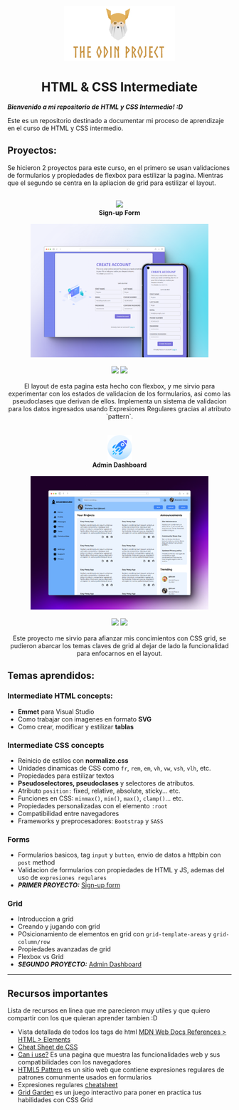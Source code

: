 <div align='center'>
  <br>
  <img src='https://github.com/JhonatanDczel/img/blob/main/top/top-banner-vertical.png' width="250"> <br>
  <h1>HTML & CSS Intermediate</h1>
</div>

***Bienvenido a mi repositorio de HTML y CSS Intermedio! :D***

Este es un repositorio destinado a documentar mi proceso de aprendizaje en el curso de HTML y CSS intermedio.

 



## Proyectos:
Se hicieron 2 proyectos para este curso, en el primero se usan validaciones de formularios y propiedades de flexbox para estilizar la pagina. Mientras que el segundo se centra en la apliacion de grid para estilizar el layout.
<br><br>

<!-- Primer proyecto -->
<div align="center">
    <img src="https://github.com/JhonatanDczel/sign-up-form/blob/main/img/icon.png" width="55"> <br>
    <strong>Sign-up Form</strong>
</div>

<br>

<div align="center">
  <img src="https://github.com/JhonatanDczel/img/blob/main/sign-up-mockup.png" width="400"> <br> <br>
  <a href="https://github.com/JhonatanDczel/sign-up-form"><img src="https://img.shields.io/badge/Live_Preview-e61920?style=for-the-badge&logo=Osano&logoColor=ffffff" height='25'/></a>
  <a href="https://jhonatandczel.github.io/sign-up-form/"><img src="https://img.shields.io/badge/View_Code-000000?style=for-the-badge&logo=GitHub&logoColor=ffffff" height='26'/></a>
</div>

<br>

<div align='center' width="200">
  El layout de esta pagina esta hecho con flexbox, y me sirvio para experimentar con los estados de validacion de los formularios, asi como las pseudoclases que derivan de ellos. Implementa un sistema de validacion para los datos ingresados usando Expresiones Regulares gracias al atributo `pattern`.
</div>


<br>
<br>


<!-- Proyecto 2 -->

<div align="center">
    <img src="https://github.com/JhonatanDczel/admin-dashboard/blob/main/img/logo.png" width="55"> <br>
    <strong>Admin Dashboard</strong>
</div>

<br>
  
<div align="center">
  <img src="https://github.com/JhonatanDczel/img/blob/main/admin-dashboard-mockup.png" width="400"> <br> <br>
  <a href="https://jhonatandczel.github.io/admin-dashboard/"><img src="https://img.shields.io/badge/Live_Preview-e61920?style=for-the-badge&logo=Osano&logoColor=ffffff" height='25'/></a>
  <a href="https://github.com/JhonatanDczel/admin-dashboard"><img src="https://img.shields.io/badge/View_Code-000000?style=for-the-badge&logo=GitHub&logoColor=ffffff" height='26'/></a>
</div>

<br>

<div align='center' width="200">
  Este proyecto me sirvio para afianzar mis concimientos con CSS grid, se pudieron abarcar los temas claves de grid al dejar de lado la funcionalidad para enfocarnos en el layout.
</div>


## Temas aprendidos:
### Intermediate HTML concepts:
* **Emmet** para Visual Studio
* Como trabajar con imagenes en formato **SVG**
* Como crear, modificar y estilizar **tablas**

### Intermediate CSS concepts
* Reinicio de estilos con **normalize.css**
* Unidades dinamicas de CSS como `fr`, `rem`, `em`, `vh`, `vw`, `vsh`, `vlh`, etc.
* Propiedades para estilizar textos
* **Pseudoselectores, pseudoclases** y selectores de atributos.
* Atributo `position:` fixed, relative, absolute, sticky... etc.
* Funciones en CSS: `minmax()`, `min()`, `max()`, `clamp()`... etc.
* Propiedades personalizadas con el elemento `:root`
* Compatibilidad entre navegadores
* Frameworks y preprocesadores: `Bootstrap` y `SASS`

### Forms
* Formularios basicos, tag `input` y `button`, envio de datos a httpbin con `post` method
* Validacion de formularios con propiedades de HTML y JS, ademas del uso de `expresiones regulares`
* ***PRIMER PROYECTO:*** [Sign-up form](https://github.com/JhonatanDczel/sign-up-form)

### Grid
* Introduccion a grid
* Creando y jugando con grid
* POsicionamiento de elementos en grid con `grid-template-areas` y `grid-column/row`
* Propiedades avanzadas de grid
* Flexbox vs Grid
* ***SEGUNDO PROYECTO:*** [Admin Dashboard](https://github.com/JhonatanDczel/admin-dashboard)

---

## Recursos importantes
Lista de recursos en linea que me parecieron muy utiles y que quiero compartir con los que quieran aprender tambien :D

- Vista detallada de todos los tags de html [MDN Web Docs References > HTML > Elements](https://developer.mozilla.org/en-US/docs/Web/HTML/Element)
- [Cheat Sheet de CSS](https://htmlcheatsheet.com/css/)
- [Can i use?](https://caniuse.com/) Es una pagina que muestra las funcionalidades web y sus compatibilidades con los navegadores
- [HTML5 Pattern]() es un sitio web que contiene expresiones regulares de patrones comunmente usados en formularios
- Expresiones regulares [cheatsheet](https://github.com/niklongstone/regular-expression-cheat-sheet)
- [Grid Garden](https://cssgridgarden.com/#es) es un juego interactivo para poner en practica tus habilidades con CSS Grid







